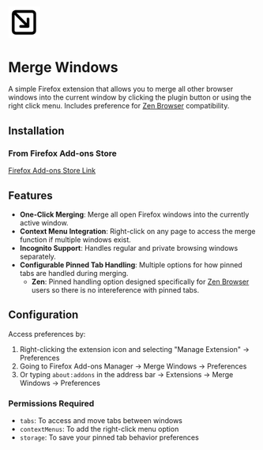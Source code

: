 <img src="icons/icon-png.png" alt="Merge Windows Icon" width="64">

# Merge Windows

A simple Firefox extension that allows you to merge all other browser windows into the current window by clicking the plugin button or using the right click menu. Includes preference for [Zen Browser](https://zen-browser.app/) compatibility.

## Installation

### From Firefox Add-ons Store
[Firefox Add-ons Store Link](https://addons.mozilla.org/en-US/firefox/addon/simple-merge-windows/)

## Features

- **One-Click Merging**: Merge all open Firefox windows into the currently active window.
- **Context Menu Integration**: Right-click on any page to access the merge function if multiple windows exist.
- **Incognito Support**: Handles regular and private browsing windows separately.
- **Configurable Pinned Tab Handling**: Multiple options for how pinned tabs are handled during merging.
  - **Zen**: Pinned handling option designed specifically for [Zen Browser](https://zen-browser.app/) users so there is no intereference with pinned tabs.

## Configuration

Access preferences by:
1. Right-clicking the extension icon and selecting "Manage Extension" → Preferences
2. Going to Firefox Add-ons Manager → Merge Windows → Preferences
3. Or typing `about:addons` in the address bar → Extensions → Merge Windows → Preferences

### Permissions Required
- `tabs`: To access and move tabs between windows
- `contextMenus`: To add the right-click menu option
- `storage`: To save your pinned tab behavior preferences
